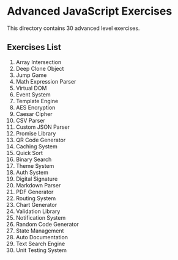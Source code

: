 # Advanced JavaScript Exercises

This directory contains 30 advanced level exercises.

## Exercises List
1. Array Intersection
2. Deep Clone Object
3. Jump Game
4. Math Expression Parser
5. Virtual DOM
6. Event System
7. Template Engine
8. AES Encryption
9. Caesar Cipher
10. CSV Parser
11. Custom JSON Parser
12. Promise Library
13. QR Code Generator
14. Caching System
15. Quick Sort
16. Binary Search
17. Theme System
18. Auth System
19. Digital Signature
20. Markdown Parser
21. PDF Generator
22. Routing System
23. Chart Generator
24. Validation Library
25. Notification System
26. Random Code Generator
27. State Management
28. Auto Documentation
29. Text Search Engine
30. Unit Testing System
